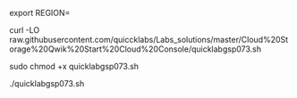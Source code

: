 export REGION=


curl -LO raw.githubusercontent.com/quiccklabs/Labs_solutions/master/Cloud%20Storage%20Qwik%20Start%20Cloud%20Console/quicklabgsp073.sh


sudo chmod +x quicklabgsp073.sh

./quicklabgsp073.sh


